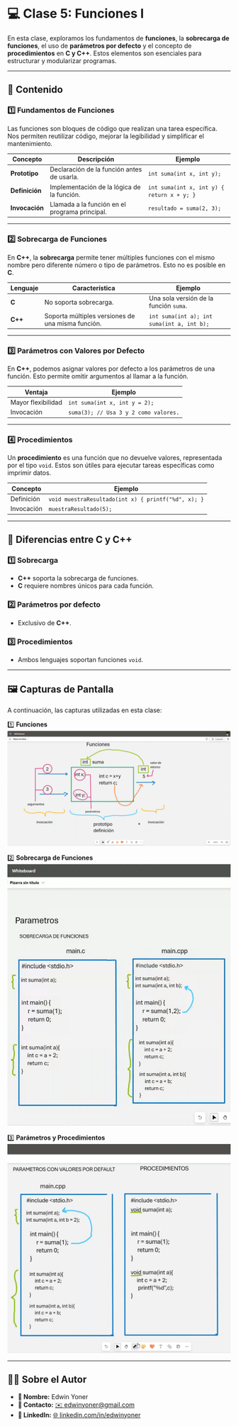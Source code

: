 # 💻 Clase 5: Funciones I

En esta clase, exploramos los fundamentos de **funciones**, la **sobrecarga de funciones**, el uso de **parámetros por defecto** y el concepto de **procedimientos** en **C y C++**. Estos elementos son esenciales para estructurar y modularizar programas.

---

## 📖 Contenido

### **1️⃣ Fundamentos de Funciones**

Las funciones son bloques de código que realizan una tarea específica. Nos permiten reutilizar código, mejorar la legibilidad y simplificar el mantenimiento.

| Concepto          | Descripción                                              | Ejemplo                                    |
|-------------------|----------------------------------------------------------|--------------------------------------------|
| **Prototipo**     | Declaración de la función antes de usarla.                | `int suma(int x, int y);`                  |
| **Definición**    | Implementación de la lógica de la función.                | `int suma(int x, int y) { return x + y; }` |
| **Invocación**    | Llamada a la función en el programa principal.            | `resultado = suma(2, 3);`                  |

---

### **2️⃣ Sobrecarga de Funciones**

En **C++**, la **sobrecarga** permite tener múltiples funciones con el mismo nombre pero diferente número o tipo de parámetros. Esto no es posible en **C**.

| Lenguaje          | Característica                                           | Ejemplo                                    |
|-------------------|----------------------------------------------------------|--------------------------------------------|
| **C**            | No soporta sobrecarga.                                    | Una sola versión de la función `suma`.     |
| **C++**          | Soporta múltiples versiones de una misma función.         | `int suma(int a); int suma(int a, int b);` |

---

### **3️⃣ Parámetros con Valores por Defecto**

En **C++**, podemos asignar valores por defecto a los parámetros de una función. Esto permite omitir argumentos al llamar a la función.

| Ventaja           | Ejemplo                                    |
|-------------------|--------------------------------------------|
| Mayor flexibilidad | `int suma(int x, int y = 2);`             |
| Invocación        | `suma(3); // Usa 3 y 2 como valores.`      |

---

### **4️⃣ Procedimientos**

Un **procedimiento** es una función que no devuelve valores, representada por el tipo `void`. Estos son útiles para ejecutar tareas específicas como imprimir datos.

| Concepto          | Ejemplo                                    |
|-------------------|--------------------------------------------|
| Definición        | `void muestraResultado(int x) { printf("%d", x); }` |
| Invocación        | `muestraResultado(5);`                    |

---

## 🚀 Diferencias entre C y C++

### 1️⃣ Sobrecarga
- **C++** soporta la sobrecarga de funciones.
- **C** requiere nombres únicos para cada función.

### 2️⃣ Parámetros por defecto
- Exclusivo de **C++**.

### 3️⃣ Procedimientos
- Ambos lenguajes soportan funciones `void`.

---

## 🖼️ Capturas de Pantalla

A continuación, las capturas utilizadas en esta clase:

1️⃣ **Funciones**  
![Funciones](images/1.png)

2️⃣ **Sobrecarga de Funciones**  
![Sobrecarga](images/2.png)

3️⃣ **Parámetros y Procedimientos**  
![Parámetros y Procedimientos](images/3.png)

---

## 👨‍💻 Sobre el Autor

- **👤 Nombre:** Edwin Yoner
- **📧 Contacto:** [✉️ edwinyoner@gmail.com](mailto:edwinyoner@gmail.com)
- **🔗 LinkedIn:** [🌐 linkedin.com/in/edwinyoner](https://www.linkedin.com/in/edwinyoner)